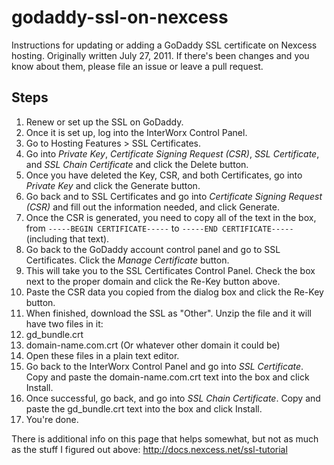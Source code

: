 godaddy-ssl-on-nexcess
======================

Instructions for updating or adding a GoDaddy SSL certificate on Nexcess hosting. Originally written July 27, 2011. If there's been changes and you know about them, please file an issue or leave a pull request.

## Steps

1. Renew or set up the SSL on GoDaddy.
2. Once it is set up, log into the InterWorx Control Panel.
3. Go to Hosting Features > SSL Certificates.
4. Go into _Private Key_, _Certificate Signing Request (CSR)_, _SSL Certificate_, and _SSL Chain Certificate_ and click the Delete button.
5. Once you have deleted the Key, CSR, and both Certificates, go into _Private Key_ and click the Generate button.
6. Go back and to SSL Certificates and go into _Certificate Signing Request (CSR)_ and fill out the information needed, and click Generate.
7. Once the CSR is generated, you need to copy all of the text in the box, from `-----BEGIN CERTIFICATE-----` to `-----END CERTIFICATE-----` (including that text).
8. Go back to the GoDaddy account control panel and go to SSL Certificates. Click the _Manage Certificate_ button.
9. This will take you to the SSL Certificates Control Panel. Check the box next to the proper domain and click the Re-Key button above.
10. Paste the CSR data you copied from the dialog box and click the Re-Key button.
11. When finished, download the SSL as "Other". Unzip the file and it will have two files in it:
  12. gd_bundle.crt
  13. domain-name.com.crt (Or whatever other domain it could be)
14. Open these files in a plain text editor.
15. Go back to the InterWorx Control Panel and go into _SSL Certificate_. Copy and paste the domain-name.com.crt text into the box and click Install.
16. Once successful, go back, and go into _SSL Chain Certificate_. Copy and paste the gd_bundle.crt text into the box and click Install.
17. You're done.

There is additional info on this page that helps somewhat, but not as much as the stuff I figured out above: http://docs.nexcess.net/ssl-tutorial
